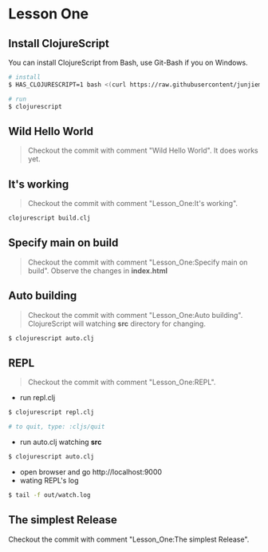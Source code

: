 # Lesson One

## Install ClojureScript
You can install ClojureScript from Bash, use Git-Bash if you on Windows.
```sh
# install
$ HAS_CLOJURESCRIPT=1 bash <(curl https://raw.githubusercontent/junjiemars/kit/master/ul/install-java-kits.sh)

# run
$ clojurescript
```

## Wild Hello World
> Checkout the commit with comment "Wild Hello World".
It does works yet.

## It's working
> Checkout the commit with comment "Lesson_One:It's working".
```sh
clojurescript build.clj
```

## Specify **main** on build
> Checkout the commit with comment "Lesson_One:Specify main on build".
Observe the changes in **index.html**

## Auto building
> Checkout the commit with comment "Lesson_One:Auto building".
ClojureScript will watching **src** directory for changing.
```sh
$ clojurescript auto.clj
```

## REPL
> Checkout the commit with comment "Lesson_One:REPL".
* run repl.clj
```sh
$ clojurescript repl.clj

# to quit, type: :cljs/quit
```
* run auto.clj watching **src**
```sh
$ clojurescript auto.clj
```
* open browser and go http://localhost:9000
* wating REPL's log
```sh
$ tail -f out/watch.log
```

## The simplest Release
Checkout the commit with comment "Lesson_One:The simplest Release".



